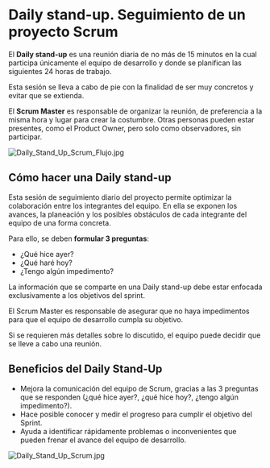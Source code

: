 ﻿# Daily stand-up. Seguimiento de un proyecto Scrum

El **Daily stand-up** es una reunión diaria de no más de 15 minutos en la cual participa únicamente el equipo de desarrollo y donde se planifican las siguientes 24 horas de trabajo.

Esta sesión se lleva a cabo de pie con la finalidad de ser muy concretos y evitar que se extienda.

El **Scrum Master** es responsable de organizar la reunión, de preferencia a la misma hora y lugar para crear la costumbre. Otras personas pueden estar presentes, como el Product Owner, pero solo como observadores, sin participar.

![Daily_Stand_Up_Scrum_Flujo.jpg](https://static.platzi.com/media/user_upload/Daily_Stand_Up_Scrum_Flujo-beccf957-cafd-47a4-a8a7-164f2497e749.jpg)

## Cómo hacer una Daily stand-up

Esta sesión de seguimiento diario del proyecto permite optimizar la colaboración entre los integrantes del equipo. En ella se exponen los avances, la planeación y los posibles obstáculos de cada integrante del equipo de una forma concreta.

Para ello, se deben  **formular 3 preguntas**:

-   ¿Qué hice ayer?
-   ¿Qué haré hoy?
-   ¿Tengo algún impedimento?

La información que se comparte en una Daily stand-up debe estar enfocada exclusivamente a los objetivos del sprint.

El Scrum Master es responsable de asegurar que no haya impedimentos para que el equipo de desarrollo cumpla su objetivo.

Si se requieren más detalles sobre lo discutido, el equipo puede decidir que se lleve a cabo una reunión.

## Beneficios del Daily Stand-Up

-   Mejora la comunicación del equipo de Scrum, gracias a las 3 preguntas que se responden (¿qué hice ayer?, ¿qué hice hoy?, ¿tengo algún impedimento?).
-   Hace posible conocer y medir el progreso para cumplir el objetivo del Sprint.
-   Ayuda a identificar rápidamente problemas o inconvenientes que pueden frenar el avance del equipo de desarrollo.

![Daily_Stand_Up_Scrum.jpg](https://static.platzi.com/media/user_upload/Daily_Stand_Up_Scrum-2a2115f0-6596-447a-bf0e-aa62bdf633b9.jpg)

